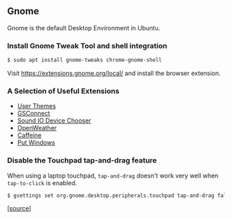 ## Gnome

Gnome is the default Desktop Environment in Ubuntu.

### Install Gnome Tweak Tool and shell integration

```bash
$ sudo apt install gnome-tweaks chrome-gnome-shell
```

Visit https://extensions.gnome.org/local/ and install the browser extension.

### A Selection of Useful Extensions

* [User Themes](https://extensions.gnome.org/extension/19/user-themes/)
* [GSConnect](https://extensions.gnome.org/extension/1319/gsconnect/)
* [Sound IO Device Chooser](https://extensions.gnome.org/extension/906/sound-output-device-chooser/)
* [OpenWeather](https://extensions.gnome.org/extension/750/openweather/)
* [Caffeine](https://extensions.gnome.org/extension/517/caffeine/)
* [Put Windows](https://extensions.gnome.org/extension/39/put-windows/)

### Disable the Touchpad tap-and-drag feature

When using a laptop touchpad, `tap-and-drag` doesn't work very well when
`tap-to-click` is enabled.

```bash
$ gsettings set org.gnome.desktop.peripherals.touchpad tap-and-drag false
```

[[source](https://askubuntu.com/a/1095432/917817)]
